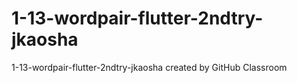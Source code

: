 # 1-13-wordpair-flutter-2ndtry-jkaosha
1-13-wordpair-flutter-2ndtry-jkaosha created by GitHub Classroom
